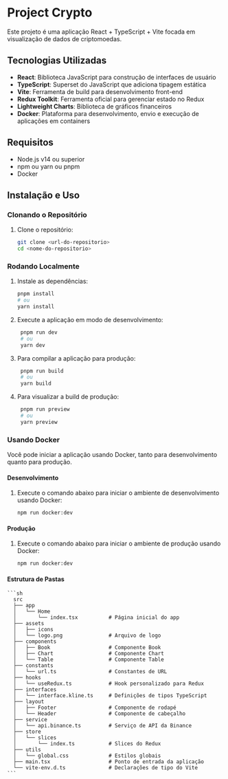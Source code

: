 # Project Crypto

Este projeto é uma aplicação React + TypeScript + Vite focada em visualização de dados de criptomoedas.

## Tecnologias Utilizadas

- **React**: Biblioteca JavaScript para construção de interfaces de usuário
- **TypeScript**: Superset do JavaScript que adiciona tipagem estática
- **Vite**: Ferramenta de build para desenvolvimento front-end
- **Redux Toolkit**: Ferramenta oficial para gerenciar estado no Redux
- **Lightweight Charts**: Biblioteca de gráficos financeiros
- **Docker**: Plataforma para desenvolvimento, envio e execução de aplicações em containers

## Requisitos

- Node.js v14 ou superior
- npm ou yarn ou pnpm
- Docker

## Instalação e Uso

### Clonando o Repositório

1. Clone o repositório:

   ```sh
   git clone <url-do-repositorio>
   cd <nome-do-repositorio>
   ```

### Rodando Localmente

1. Instale as dependências:

   ```sh
   pnpm install
   # ou
   yarn install
   ```

2. Execute a aplicação em modo de desenvolvimento:

   ```sh
    pnpm run dev
    # ou
    yarn dev
   ```

3. Para compilar a aplicação para produção:

   ```sh
    pnpm run build
    # ou
    yarn build
   ```

4. Para visualizar a build de produção:

   ```sh
    pnpm run preview
    # ou
    yarn preview
   ```

### Usando Docker

Você pode iniciar a aplicação usando Docker, tanto para desenvolvimento quanto para produção.

#### Desenvolvimento

1. Execute o comando abaixo para iniciar o ambiente de desenvolvimento usando Docker:

   ```sh
   npm run docker:dev
   ```

#### Produção

1. Execute o comando abaixo para iniciar o ambiente de produção usando Docker:

   ```sh
   npm run docker:dev
   ```

#### Estrutura de Pastas

    ```sh
      src
      ├── app
      │   └── Home
      │       └── index.tsx          # Página inicial do app
      ├── assets
      │   ├── icons
      │   └── logo.png               # Arquivo de logo
      ├── components
      │   ├── Book                   # Componente Book
      │   ├── Chart                  # Componente Chart
      │   └── Table                  # Componente Table
      ├── constants
      │   └── url.ts                 # Constantes de URL
      ├── hooks
      │   └── useRedux.ts            # Hook personalizado para Redux
      ├── interfaces
      │   └── interface.kline.ts     # Definições de tipos TypeScript
      ├── layout
      │   ├── Footer                 # Componente de rodapé
      │   └── Header                 # Componente de cabeçalho
      ├── service
      │   └── api.binance.ts         # Serviço de API da Binance
      ├── store
      │   └── slices
      │       └── index.ts           # Slices do Redux
      ├── utils
      │   └── global.css             # Estilos globais
      ├── main.tsx                   # Ponto de entrada da aplicação
      └── vite-env.d.ts              # Declarações de tipo do Vite
    ```